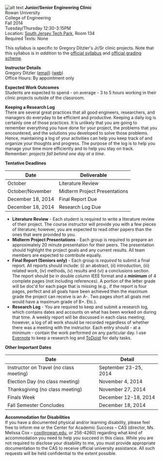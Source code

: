 ![alt text](http://users.rowan.edu/~buckle22/images/RowanLogo2.jpg)
**Junior/Senior Engineering Clinic** <br>
Rowan University  <br>
College of Engineering <br> 
Fall 2014 <br>
Tuesday/Thursday 12:30-3:15PM <br>
Location: [South Jersey Tech Park](http://www.rowan.edu/home/research/south-jersey-technology-park), Room 134 <br>
Required Texts: None

This syllabus is specific to Gregory Ditzler's Jr/Sr clinic projects. Note that this syllabus is in *addition* to the [official syllabus](http://users.rowan.edu/~bakrania/PersonalPage/Smitesh_Bakrania,_Ph.D._files/syllabus.pdf) and [official grading scheme](http://users.rowan.edu/~bakrania/PersonalPage/Smitesh_Bakrania,_Ph.D._files/guidelines.pdf). 

**Instructor Details** <br>
Gregory Ditzler ([email](mailto:gregory.ditzler@gmail.com)) ([web](http://gregoryditzler.com)) <br>
Office Hours: By appointment only

**Expected Work Outcomes** <br>
Students are expected to spend - on average - 3 to 5 hours working in their clinic projects outside of the classroom. 

**Keeping a Research Log** <br>
There are several great practices that all good engineers, researchers, and managers do everyday to be efficient and productive. Keeping a daily log is certainly one of those practices. It is unlikely that you are going to remember everything you have done for your project, the problems that you encountered, and the solutions you developed to solve those problems. Hence, maintaining a log of your activities can help you keep track of and organize your thoughts and progress. The purpose of the log is to help you manage your time more efficiently and to help you stay on track. Remember: *projects fall behind one day at a time*. 

**Tentative Deadlines**

| Date | Deliverable |
| ------------- |-------------| 
| October | Literature Review |
| October/November | Midterm Project Presentations |
| December 18, 2014 | Final Report Due |
| December 18, 2014 |  Research Log Due |


* **Literature Review** - Each student is required to write a literature review of their project. The course instructor will provide you with a few pieces of literature; however, you are expected to read other papers than the ones that were provided to you. 	
* **Midterm Project Presentations** - Each group is required to prepare an approximately 20 minute presentation for their peers. The presentation should highlight the project goals and any current results. All team members are expected to contribute equally. 
* **Final Report (Seniors only)** - Each group is *required* to submit a final report. All reports should include: (i) an abstract, (ii) introduction, (iii) related work, (iv) methods, (v) results and (vi) a conclusions section. The report should be in double column IEEE format and a **minimum** of 4 complete pages (not including references). A portion of the letter grade will be doc'd for each page that is missing (e.g., if the report is four pages, perfect and all goals have been achieved then the maximum grade the project can receive is an A-. Two pages short all goals met would have a maximum grade of B+. Etc.). 
* **Research Log** - You are required to keep and submit a research log, which contains dates and accounts on what has been worked on during that time. A weekly report will be discussed in each class meeting; however, a log of all work should be recorded regardless of whether there was a meeting with the instructor. Each entry should - at a minimum -  contain the work performed on any particular day. I use [Evernote](http://evernote.com) to keep a research log and [ToDoist](http://todoist.com) for daily tasks.



**Other Important Dates**

| Date | Detail |
| ------------- |-------------| 
| Instructor on Travel (no class meeting) | September 23-25, 2014 |
| Election Day (no class meeting) | November 4, 2014 |
| Thanksgiving (no class meeting) | November 27, 2014 |
| Finals Week |  December 12-18, 2014 |
| Fall Semester Concludes |  December 18, 2014  |

**Accommodation for Disabilities** <br>
If you have a documented physical and/or learning disability, please feel free to inform me or the Center for Academic Success – CAS (director, Ms. Melissa Cox – <cox@rowan.edu>, or 256-4260) regarding what kind of accommodation you need to help you succeed in this class. While you are not required to disclose your disability to me, you must provide appropriate documentation to the CAS to receive official university assistance. All such requests will be held confidential to the extent possible.

